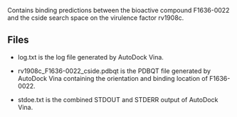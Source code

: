 Contains binding predictions between the bioactive compound F1636-0022 and the cside search space on the virulence factor rv1908c.

## Files

- log.txt is the log file generated by AutoDock Vina.

- rv1908c_F1636-0022_cside.pdbqt is the PDBQT file generated by AutoDock Vina containing the orientation and binding location of F1636-0022.

- stdoe.txt is the combined STDOUT and STDERR output of AutoDock Vina.

